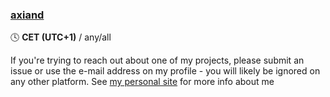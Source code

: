 ### [axiand](https://axiand.github.io/)

🕓 **CET (UTC+1)** / any/all

If you're trying to reach out about one of my projects, please submit an issue or use the e-mail address on my profile - you will likely be ignored on any other platform.
See [my personal site](https://axiand.github.io/) for more info about me
